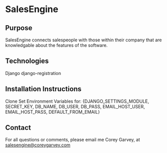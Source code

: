 # SalesEngine

## Purpose
SalesEngine connects salespeople with those within their company that are knowledgable about the features of the software.

## Technologies
Django
django-registration

## Installation Instructions
Clone
Set Environment Variables for: {DJANGO_SETTINGS_MODULE, SECRET_KEY, DB_NAME, DB_USER, DB_PASS, EMAIL_HOST_USER, EMAIL_HOST_PASS, DEFAULT_FROM_EMAIL}

## Contact
For all questions or comments, please email me Corey Garvey, at salesengine@coreygarvey.com